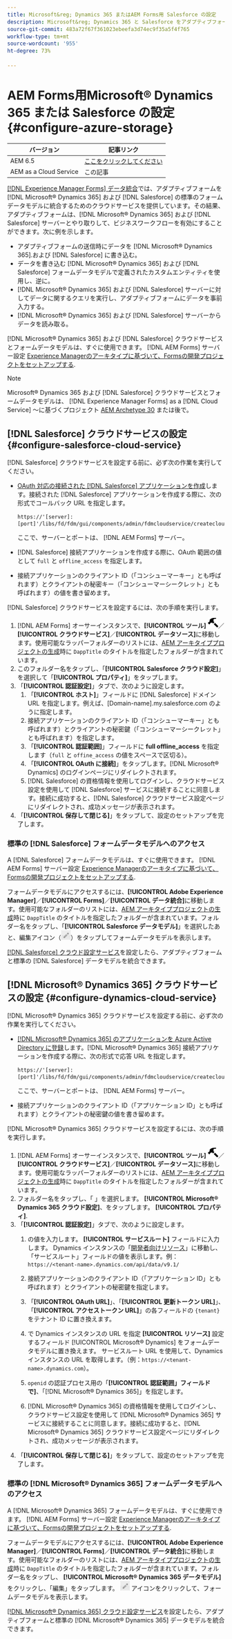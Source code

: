 ```yaml
---
title: Microsoft&reg; Dynamics 365 またはAEM Forms用 Salesforce の設定
description: Microsoft&reg; Dynamics 365 と Salesforce をアダプティブフォームに統合する方法を説明します。
source-git-commit: 483a72f67f361023ebeefa3d74ec9f35a5f4f765
workflow-type: tm+mt
source-wordcount: '955'
ht-degree: 73%

---
```


# AEM Forms用Microsoft® Dynamics 365 または Salesforce の設定 {#configure-azure-storage}

| バージョン | 記事リンク |
| -------- | ---------------------------- |
| AEM 6.5 | [ここをクリックしてください](https://experienceleague.adobe.com/docs/experience-manager-65/forms/form-data-model/oauth2-client-credentials-flow-for-server-to-server-integration.html) |
| AEM as a Cloud Service | この記事 |

[[!DNL Experience Manager Forms] データ統合](data-integration.md)では、アダプティブフォームを [!DNL Microsoft® Dynamics 365] および [!DNL Salesforce] の標準のフォームデータモデルに統合するためのクラウドサービスを提供しています。その結果、アダプティブフォームは、[!DNL Microsoft® Dynamics 365] および [!DNL Salesforce] サーバーとやり取りして、ビジネスワークフローを有効にすることができます。次に例を示します。

* アダプティブフォームの送信時にデータを [!DNL Microsoft® Dynamics 365].および [!DNL Salesforce] に書き込む。
* データを書き込む [!DNL Microsoft® Dynamics 365] および [!DNL Salesforce] フォームデータモデルで定義されたカスタムエンティティを使用し、逆に。
* [!DNL Microsoft® Dynamics 365] および [!DNL Salesforce] サーバーに対してデータに関するクエリを実行し、アダプティブフォームにデータを事前入力する。
* [!DNL Microsoft® Dynamics 365] および [!DNL Salesforce] サーバーからデータを読み取る。

[!DNL Microsoft® Dynamics 365] および [!DNL Salesforce] クラウドサービスとフォームデータモデルは、すぐに使用できます。 [!DNL AEM Forms] サーバー設定 [Experience Managerのアーキタイプに基づいて、Formsの開発プロジェクトをセットアップする](setup-local-development-environment.md#forms-cloud-service-local-development-environment).

>[!NOTE]
>
>Microsoft® Dynamics 365 および [!DNL Salesforce] クラウドサービスとフォームデータモデルは、 [!DNL Experience Manager Forms] as a [!DNL Cloud Service] ～に基づくプロジェクト [AEM Archetype 30](https://github.com/adobe/aem-project-archetype/releases/tag/aem-project-archetype-30) または後で。

## [!DNL Salesforce] クラウドサービスの設定 {#configure-salesforce-cloud-service}

[!DNL Salesforce] クラウドサービスを設定する前に、必ず次の作業を実行してください。

* [OAuth 対応の接続された [!DNL Salesforce]  アプリケーションを作成](https://help.salesforce.com/s/articleView?id=sf.connected_app_create_api_integration.htm&amp;type=5)します。接続された [!DNL Salesforce] アプリケーションを作成する際に、次の形式でコールバック URL を指定します。

  ```
  https://'[server]:[port]'/libs/fd/fdm/gui/components/admin/fdmcloudservice/createcloudconfigwizard/cloudservices.html
  ```

  ここで、サーバーとポートは、 [!DNL AEM Forms] サーバー。

* [!DNL Salesforce] 接続アプリケーションを作成する際に、OAuth 範囲の値として `full` と `offline_access` を指定します。

* 接続アプリケーションのクライアント ID（「コンシューマーキー」とも呼ばれます）とクライアントの秘密キー（「コンシューマーシークレット」とも呼ばれます）の値を書き留めます。

[!DNL Salesforce] クラウドサービスを設定するには、次の手順を実行します。

1. [!DNL AEM Forms] オーサーインスタンスで、**[!UICONTROL ツール]** ![ハンマーアイコン](assets/hammer.png)／**[!UICONTROL クラウドサービス]**／**[!UICONTROL データソース]**&#x200B;に移動します。使用可能なラッパーフォルダーのリストには、[AEM アーキタイププロジェクトの生成](setup-local-development-environment.md#forms-cloud-service-local-development-environment)時に `DappTitle` のタイトルを指定したフォルダーが含まれています。
1. このフォルダー名をタップし、「**[!UICONTROL Salesforce クラウド設定]**」を選択して「**[!UICONTROL プロパティ]**」をタップします。
1. 「**[!UICONTROL 認証設定]**」タブで、次のように設定します。
   1. 「**[!UICONTROL ホスト]**」フィールドに [!DNL Salesforce] ドメイン URL を指定します。例えば、[Domain-name].my.salesforce.com のように指定します。
   1. 接続アプリケーションのクライアント ID（「コンシューマーキー」とも呼ばれます）とクライアントの秘密鍵（「コンシューマーシークレット」とも呼ばれます）を指定します。
   1. 「**[!UICONTROL 認証範囲]**」フィールドに **full offline_access** を指定します（`full` と `offine_access` の値をスペースで区切る）。
   1. 「**[!UICONTROL OAuth に接続]**」をタップします。[!DNL Microsoft® Dynamics] のログインページにリダイレクトされます。
   1. [!DNL Salesforce] の資格情報を使用してログインし、クラウドサービス設定を使用して [!DNL Salesforce] サービスに接続することに同意します。接続に成功すると、[!DNL Salesforce] クラウドサービス設定ページにリダイレクトされ、成功メッセージが表示されます。
1. 「**[!UICONTROL 保存して閉じる]**」をタップして、設定のセットアップを完了します。

### 標準の [!DNL Salesforce] フォームデータモデルへのアクセス

A [!DNL Salesforce] フォームデータモデルは、すぐに使用できます。 [!DNL AEM Forms] サーバー設定 [Experience Managerのアーキタイプに基づいて、Formsの開発プロジェクトをセットアップする](setup-local-development-environment.md#forms-cloud-service-local-development-environment).

フォームデータモデルにアクセスするには、**[!UICONTROL Adobe Experience Manager]**／**[!UICONTROL Forms]**／**[!UICONTROL データ統合]**&#x200B;に移動します。使用可能なフォルダーのリストには、[AEM アーキタイププロジェクトの生成](setup-local-development-environment.md#forms-cloud-service-local-development-environment)時に `DappTitle` のタイトルを指定したフォルダーが含まれています。フォルダー名をタップし、「**[!UICONTROL Salesforce データモデル]**」を選択したあと、編集アイコン（![編集](assets/edit.png)）をタップしてフォームデータモデルを表示します。

[[!DNL Salesforce] クラウド設定サービス](#configure-salesforce-cloud-service)を設定したら、アダプティブフォームと標準の [!DNL Salesforce] データモデルを統合できます。

## [!DNL Microsoft® Dynamics 365] クラウドサービスの設定 {#configure-dynamics-cloud-service}

[!DNL Microsoft® Dynamics 365] クラウドサービスを設定する前に、必ず次の作業を実行してください。

* [ [!DNL Microsoft® Dynamics 365] のアプリケーションを Azure Active Directory に登録](https://docs.microsoft.com/ja-jp/powerapps/developer/data-platform/walkthrough-register-app-azure-active-directory)します。[!DNL Microsoft® Dynamics 365] 接続アプリケーションを作成する際に、次の形式で応答 URL を指定します。

  ```
  https://'[server]:[port]'/libs/fd/fdm/gui/components/admin/fdmcloudservice/createcloudconfigwizard/cloudservices.html
  ```

  ここで、サーバーとポートは、 [!DNL AEM Forms] サーバー。

* 接続アプリケーションのクライアント ID（「アプリケーション ID」とも呼ばれます）とクライアントの秘密鍵の値を書き留めます。

[!DNL Microsoft® Dynamics 365] クラウドサービスを設定するには、次の手順を実行します。

1. [!DNL AEM Forms] オーサーインスタンスで、**[!UICONTROL ツール]** ![ハンマーアイコン](assets/hammer.png)／**[!UICONTROL クラウドサービス]**／**[!UICONTROL データソース]**&#x200B;に移動します。使用可能なラッパーフォルダーのリストには、[AEM アーキタイププロジェクトの生成](setup-local-development-environment.md#forms-cloud-service-local-development-environment)時に `DappTitle` のタイトルを指定したフォルダーが含まれています。
1. フォルダー名をタップし、「 」を選択します。 **[!UICONTROL Microsoft® Dynamics 365 クラウド設定]**、をタップします。 **[!UICONTROL プロパティ]**.
1. 「**[!UICONTROL 認証設定]**」タブで、次のように設定します。
   1. の値を入力します。 **[!UICONTROL サービスルート]** フィールドに入力します。 Dynamics インスタンスの「[開発者向けリソース](https://docs.microsoft.com/ja-jp/powerapps/developer/data-platform/view-download-developer-resources)」に移動し、「サービスルート」フィールドの値を表示します。例：`https://<tenant-name>.dynamics.com/api/data/v9.1/`
   1. 接続アプリケーションのクライアント ID（「アプリケーション ID」とも呼ばれます）とクライアントの秘密鍵を指定します。
   1. 「**[!UICONTROL OAuth URL]**」、「**[!UICONTROL 更新トークン URL]**」、「**[!UICONTROL アクセストークン URL]**」の各フィールドの `{tenant}` をテナント ID に置き換えます。
   1. で Dynamics インスタンスの URL を指定 **[!UICONTROL リソース]** 設定するフィールド [!UICONTROL Microsoft® Dynamics] をフォームデータモデルに置き換えます。 サービスルート URL を使用して、Dynamics インスタンスの URL を取得します。（例：`https://<tenant-name>.dynamics.com`）。

   1. `openid` の認証プロセス用の「**[!UICONTROL 認証範囲」フィールドで]**、「[!DNL Microsoft® Dynamics 365]」を指定します。
   1. [!DNL Microsoft® Dynamics 365] の資格情報を使用してログインし、クラウドサービス設定を使用して [!DNL Microsoft® Dynamics 365] サービスに接続することに同意します。接続に成功すると、[!DNL Microsoft® Dynamics 365] クラウドサービス設定ページにリダイレクトされ、成功メッセージが表示されます。
1. 「**[!UICONTROL 保存して閉じる]**」をタップして、設定のセットアップを完了します。

### 標準の [!DNL Microsoft® Dynamics 365] フォームデータモデルへのアクセス

A [!DNL Microsoft® Dynamics 365] フォームデータモデルは、すぐに使用できます。 [!DNL AEM Forms] サーバー設定 [Experience Managerのアーキタイプに基づいて、Formsの開発プロジェクトをセットアップする](setup-local-development-environment.md##forms-cloud-service-local-development-environment).

フォームデータモデルにアクセスするには、**[!UICONTROL Adobe Experience Manager]**／**[!UICONTROL Forms]**／**[!UICONTROL データ統合]**&#x200B;に移動します。使用可能なフォルダーのリストには、[AEM アーキタイププロジェクトの生成](setup-local-development-environment.md#forms-cloud-service-local-development-environment)時に `DappTitle` のタイトルを指定したフォルダーが含まれています。フォルダー名をタップし、 **[!UICONTROL Microsoft® Dynamics 365 データモデル]**&#x200B;をクリックし、「編集」をタップします。 ![編集](assets/edit.png) アイコンをクリックして、フォームデータモデルを表示します。

[[!DNL Microsoft® Dynamics 365] クラウド設定サービス](#configure-dynamics-cloud-service)を設定したら、アダプティブフォームと標準の [!DNL Microsoft® Dynamics 365] データモデルを統合できます。
